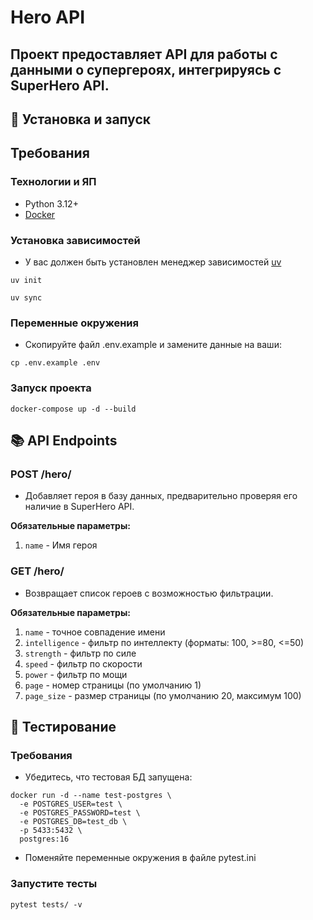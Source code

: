 # Hero API
## Проект предоставляет API для работы с данными о супергероях, интегрируясь с SuperHero API.

## 🚀 Установка и запуск

## Требования

### Технологии и ЯП 
- Python 3.12+
- [Docker](https://hub.docker.com/r/microsoft/mssql-server)

### Установка зависимостей
- У вас должен быть установлен менеджер зависимостей [uv](https://github.com/astral-sh/uv)
```shell
uv init
```

```shell
uv sync
```

### Переменные окружения
- Скопируйте файл .env.example и замените данные на ваши:
```shell
cp .env.example .env
```

### Запуск проекта
```shell
docker-compose up -d --build
```

## 📚 API Endpoints

### POST /hero/

- Добавляет героя в базу данных, предварительно проверяя его наличие в SuperHero API.

**Обязательные параметры:**
1. `name` - Имя героя

### GET /hero/

- Возвращает список героев с возможностью фильтрации.

**Обязательные параметры:**
1. `name` - точное совпадение имени
2. `intelligence` - фильтр по интеллекту (форматы: 100, >=80, <=50)
3. `strength` - фильтр по силе
4. `speed` - фильтр по скорости
5. `power` - фильтр по мощи
6. `page` - номер страницы (по умолчанию 1)
7. `page_size` - размер страницы (по умолчанию 20, максимум 100)

## 🧪 Тестирование

### Требования

- Убедитесь, что тестовая БД запущена:
```shell
docker run -d --name test-postgres \
  -e POSTGRES_USER=test \
  -e POSTGRES_PASSWORD=test \
  -e POSTGRES_DB=test_db \
  -p 5433:5432 \
  postgres:16
```
- Поменяйте переменные окружения в файле pytest.ini

### Запустите тесты
```shell
pytest tests/ -v
```
